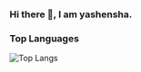 ### Hi there 👋, I am yashensha.

### Top Languages
 ![Top Langs](https://github-readme-stats.vercel.app/api/top-langs/?username=yashensha01&layout=compact)

